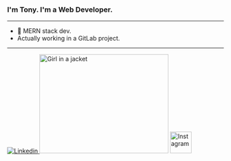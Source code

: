 ### I'm Tony. I'm a Web Developer.
<hr>

- 🔭 MERN stack dev.
- Actually working in a GitLab project.

<hr>
<div>
  

   <a href="https://www.linkedin.com/in/tonyrodz/" rel="nofollow">
    <img src="https://upload.wikimedia.org/wikipedia/commons/c/ca/LinkedIn_logo_initials.png" alt="Linkedin" title="Linkedin" style="max-width:23%;">
  </a>
  <img src="https://i.pinimg.com/originals/21/11/61/21116158daaeb1459b4ec0758505e1ad.gif" alt="Girl in a jacket" width="300" height="230">

  <a href="https://www.instagram.com/t0nydev_/" rel="nofollow">
    <img src="https://elmorotavern.com/wp-content/uploads/2014/06/instagram-icon-32x32-1.png" alt="Instagram" title="Instagram" style="width:50;">
  </a> 
</div>


<!--
**tony3fk/tony3fk** is a ✨ _special_ ✨ repository because its `README.md` (this file) appears on your GitHub profile.

Here are some ideas to get you started:


- 👯 I’m looking to collaborate on designers || other programmers.
- 📫 How to reach me: 
- 🤔 I’m looking for help with ...
- 💬 Ask me about ...
- 😄 Pronouns: ...
- ⚡ Fun fact: ...
-->
